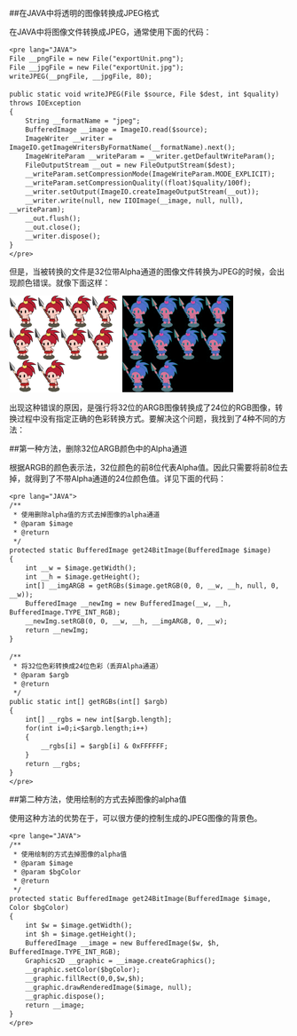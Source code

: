 ##在JAVA中将透明的图像转换成JPEG格式

在JAVA中将图像文件转换成JPEG，通常使用下面的代码：

	<pre lang="JAVA">
	File __pngFile = new File("exportUnit.png");
	File __jpgFile = new File("exportUnit.jpg");
	writeJPEG(__pngFile, __jpgFile, 80);
	
	public static void writeJPEG(File $source, File $dest, int $quality) throws IOException
	{
		String __formatName = "jpeg";
		BufferedImage __image = ImageIO.read($source);
		ImageWriter __writer = ImageIO.getImageWritersByFormatName(__formatName).next();
		ImageWriteParam __writeParam = __writer.getDefaultWriteParam();
		FileOutputStream __out = new FileOutputStream($dest);
		__writeParam.setCompressionMode(ImageWriteParam.MODE_EXPLICIT);
		__writeParam.setCompressionQuality((float)$quality/100f);
		__writer.setOutput(ImageIO.createImageOutputStream(__out));
		__writer.write(null, new IIOImage(__image, null, null), __writeParam);
		__out.flush();
		__out.close();
		__writer.dispose();
	}
	</pre>

但是，当被转换的文件是32位带Alpha通道的图像文件转换为JPEG的时候，会出现颜色错误。就像下面这样：

![转换前的PNG图像](convert_transparent_image_to_jpg_in_java/exportUnit.png)
![转换后的JPEG图像](convert_transparent_image_to_jpg_in_java/exportUnit.jpg)

出现这种错误的原因，是强行将32位的ARGB图像转换成了24位的RGB图像，转换过程中没有指定正确的色彩转换方式。要解决这个问题，我找到了4种不同的方法：

##第一种方法，删除32位ARGB颜色中的Alpha通道

根据ARGB的颜色表示法，32位颜色的前8位代表Alpha值。因此只需要将前8位去掉，就得到了不带Alpha通道的24位颜色值。详见下面的代码：

	<pre lang="JAVA">
	/**
	 * 使用删除alpha值的方式去掉图像的alpha通道
	 * @param $image
	 * @return
	 */
	protected static BufferedImage get24BitImage(BufferedImage $image)
	{
		int __w = $image.getWidth();
		int __h = $image.getHeight();
		int[] __imgARGB = getRGBs($image.getRGB(0, 0, __w, __h, null, 0, __w));
		BufferedImage __newImg = new BufferedImage(__w, __h, BufferedImage.TYPE_INT_RGB);
		__newImg.setRGB(0, 0, __w, __h, __imgARGB, 0, __w);
		return __newImg;
	}

	/**
	 * 将32位色彩转换成24位色彩（丢弃Alpha通道）
	 * @param $argb
	 * @return
	 */
	public static int[] getRGBs(int[] $argb)
	{
		int[] __rgbs = new int[$argb.length];
		for(int i=0;i<$argb.length;i++)
		{
			__rgbs[i] = $argb[i] & 0xFFFFFF;
		}
		return __rgbs;
	}
	</pre>

##第二种方法，使用绘制的方式去掉图像的alpha值

使用这种方法的优势在于，可以很方便的控制生成的JPEG图像的背景色。

	<pre lange="JAVA">
	/**
	 * 使用绘制的方式去掉图像的alpha值
	 * @param $image
	 * @param $bgColor
	 * @return
	 */
	protected static BufferedImage get24BitImage(BufferedImage $image, Color $bgColor)
	{
		int $w = $image.getWidth();
		int $h = $image.getHeight();
		BufferedImage __image = new BufferedImage($w, $h, BufferedImage.TYPE_INT_RGB);
		Graphics2D __graphic = __image.createGraphics();
		__graphic.setColor($bgColor);
		__graphic.fillRect(0,0,$w,$h);
		__graphic.drawRenderedImage($image, null);
		__graphic.dispose();
		return __image; 
	}
	</pre>
	
